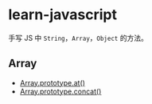 # learn-javascript

手写 JS 中 `String`，`Array`，`Object` 的方法。

## Array

- [Array.prototype.at()](./Array.prototype.at.js)
- [Array.prototype.concat()](./Array.prototype.concat.js)
